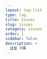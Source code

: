 ```yaml
---
layout: tag-list
type: tag
title: Issues
slug: issues
category: issues
order: 1
sidebar: false
description: >
  삽질 기록
---
```

